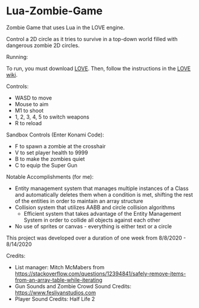 # Lua-Zombie-Game
Zombie Game that uses Lua in the LOVE engine.

Control a 2D circle as it tries to survive in a top-down world filled with dangerous zombie 2D circles.

Running:

To run, you must download [LOVE](https://love2d.org/). Then, follow the instructions in the [LOVE wiki](https://love2d.org/wiki/Getting_Started#Running_Games).

Controls:
* WASD to move
* Mouse to aim
* M1 to shoot
* 1, 2, 3, 4, 5 to switch weapons
* R to reload

Sandbox Controls (Enter Konami Code):
* F to spawn a zombie at the crosshair
* V to set player health to 9999
* B to make the zombies quiet
* C to equip the Super Gun

Notable Accomplishments (for me):
* Entity management system that manages multiple instances of a Class and automatically deletes them when a condition is met, shifting the rest of the entities in order to maintain an array structure
* Collision system that utilizes AABB and circle collision algorithms
  * Efficient system that takes advantage of the Entity Management System in order to collide all objects against each other
* No use of sprites or canvas - everything is either text or a circle

This project was developed over a duration of one week from 8/8/2020 - 8/14/2020

Credits:
* List manager: Mitch McMabers from https://stackoverflow.com/questions/12394841/safely-remove-items-from-an-array-table-while-iterating
* Gun Sounds and Zombie Crowd Sound Credits: https://www.fesliyanstudios.com
* Player Sound Credits: Half Life 2
